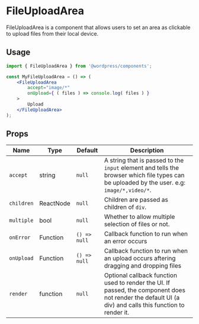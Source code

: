# FileUploadArea

FileUploadArea is a component that allows users to set an area as clickable to upload files from their local device.

## Usage

```jsx
import { FileUploadArea } from '@wordpress/components';

const MyFileUploadArea = () => (
	<FileUploadArea
		accept="image/*"
		onUpload={ ( files ) => console.log( files ) }
	>
		Upload
	</FileUploadArea>
);
```

## Props

| Name       | Type      | Default      | Description                                                                                                                                             |
| ---------- | --------- | ------------ | ------------------------------------------------------------------------------------------------------------------------------------------------------- |
| `accept`   | string    | `null`       | A string that is passed to the `input` element and tells the browser which file types can be uploaded by the user. e.g: `image/*,video/*`.              |
| `children` | ReactNode | `null`       | Children are passed as children of `div`.                                                                                                               |
| `multiple` | bool      | `null`       | Whether to allow multiple selection of files or not.                                                                                                    |
| `onError`  | Function  | `() => null` | Callback function to run when an error occurs                                                                                                           |
| `onUpload` | Function  | `() => null` | Callback function to run when an upload occurs aftering dragging and dropping files                                                                     |
| `render`   | function  | `null`       | Optional callback function used to render the UI. If passed, the component does not render the default UI (a div) and calls this function to render it. |
